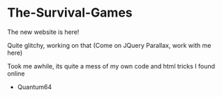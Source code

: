 The-Survival-Games
==================

The new website is here!

Quite glitchy, working on that (Come on JQuery Parallax, work with me here)

Took me awhile, its quite a mess of my own code and html tricks I found online
 - Quantum64
